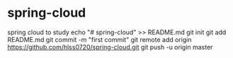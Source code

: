 # spring-cloud
spring cloud to study
echo "# spring-cloud" >> README.md
git init
git add README.md
git commit -m "first commit"
git remote add origin https://github.com/hlss0720/spring-cloud.git
git push -u origin master
